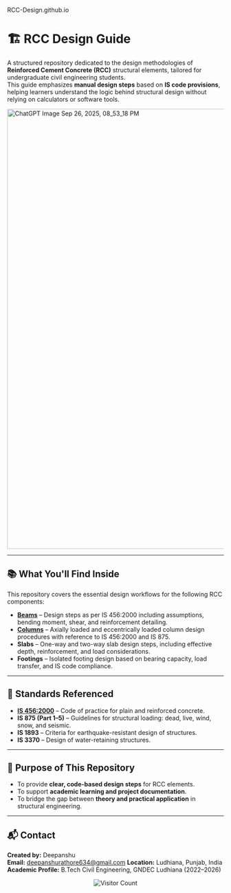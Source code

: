 RCC-Design.github.io

# 🏗️ RCC Design Guide 

A structured repository dedicated to the design methodologies of **Reinforced Cement Concrete (RCC)** structural elements, tailored for undergraduate civil engineering students.  
This guide emphasizes **manual design steps** based on **IS code provisions**, helping learners understand the logic behind structural design without relying on calculators or software tools.

<img width="1024" height="1024" alt="ChatGPT Image Sep 26, 2025, 08_53_18 PM" src="https://github.com/user-attachments/assets/13735fe4-4976-4555-a101-5a66a6b3c5f1" />

---

## 📚 What You'll Find Inside

This repository covers the essential design workflows for the following RCC components:

- **[Beams](Beams.md)** – Design steps as per IS 456:2000 including assumptions, bending moment, shear, and reinforcement detailing.
- **[Columns](Column.md)** – Axially loaded and eccentrically loaded column design procedures with reference to IS 456:2000 and IS 875.
- **Slabs** – One-way and two-way slab design steps, including effective depth, reinforcement, and load considerations.
- **Footings** – Isolated footing design based on bearing capacity, load transfer, and IS code compliance.

---

## 📖 Standards Referenced

- **[IS 456:2000](IS456_11zon.pdf)** – Code of practice for plain and reinforced concrete.
- **IS 875 (Part 1–5)** – Guidelines for structural loading: dead, live, wind, snow, and seismic.
- **IS 1893** – Criteria for earthquake-resistant design of structures.
- **IS 3370** – Design of water-retaining structures.

---

## 🎯 Purpose of This Repository

- To provide **clear, code-based design steps** for RCC elements.
- To support **academic learning and project documentation**.
- To bridge the gap between **theory and practical application** in structural engineering.

---

## 📬 Contact

**Created by:** Deepanshu  
**Email:** deepanshurathore634@gmail.com
**Location:** Ludhiana, Punjab, India  
**Academic Profile:** B.Tech Civil Engineering, GNDEC Ludhiana (2022–2026)

<p align="center">
  <img src="https://visitor-badge.laobi.icu/badge?page=github.com/CE-Deepanshu/RCC-Design.github.io" alt="Visitor Count"/>
</p>
